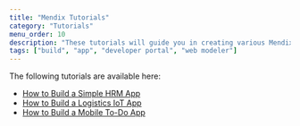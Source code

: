 ```yaml
---
title: "Mendix Tutorials"
category: "Tutorials"
menu_order: 10
description: "These tutorials will guide you in creating various Mendix apps."
tags: ["build", "app", "developer portal", "web modeler"]
---
```


The following tutorials are available here:

* [How to Build a Simple HRM App](build-a-simple-hrm-app)
* [How to Build a Logistics IoT App](build-an-iot-app)
* [How to Build a Mobile To-Do App](create-a-to-do-app)
